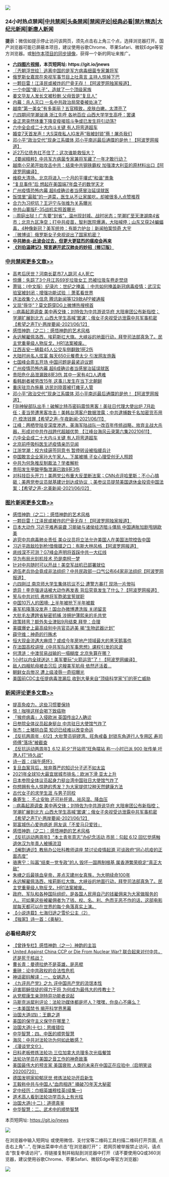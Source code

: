 ![](https://raw.githubusercontent.com/fqnews/bnews/master/64photo/fqnews-qr.jpg)

<div id="tt">
<h3>24小时热点禁闻|<a href="#%E4%B8%AD%E5%85%B1%E7%A6%81%E9%97%BB%E6%9B%B4%E5%A4%9A%E6%96%87%E7%AB%A0">中共禁闻</a>|<a href="#%E5%9B%BE%E7%89%87%E6%96%B0%E9%97%BB%E6%9B%B4%E5%A4%9A%E6%96%87%E7%AB%A0">头条禁闻</a>|<a href="#%E6%96%B0%E9%97%BB%E8%AF%84%E8%AE%BA%E6%9B%B4%E5%A4%9A%E6%96%87%E7%AB%A0">禁闻评论|<a href="#%E5%BF%85%E7%9C%8B%E7%BB%8F%E5%85%B8%E5%A5%BD%E6%96%87">经典必看|<a href="/video.md#%E7%A6%81%E7%89%87%E7%B2%BE%E9%80%89">禁片精选</a>|<a href="https://github.com/fqnews/djy/blob/master/gb/nf1351518.md#1">大纪元新闻</a>|<a href="https://github.com/fqnews/ntdtv/blob/master/gb/prog204.md#1">新唐人新闻</a></h3>
<div><b>提示：</b>微信如提示停止访问该网页，须先点击右上角三个点，选择浏览器打开。国产浏览器可能已屏蔽本项目，建议使用谷歌Chrome、苹果Safari、微软Edge等官方浏览器。或<a href="https://github.com/fqnews/bnews/blob/master/%E5%88%B6%E4%BD%9Cgit%E7%A6%81%E9%97%BB%E9%95%9C%E5%83%8F.md">制作本项目的同步镜像</a>，获得一个新的网址来推广。</div>
<ul>
<li><b><a href="http://d1.bdrive.tk/64.mp4" target="_blank">六四图片视频</a>，本页短网址: https://git.io/jnews</b></li>
<li><a href="/ssgc/20210612/1565131.md">〖兲朝浮世绘〗逃离中国的是军方病毒细菌专家兼将军</a></li>
<li><a href="/cbnews/20210612/1565143.md">俄罗斯女嘉宾在央视军事节目上吐真言 主持人惊掉下巴</a></li>
<li><a href="/topimagenews/20210612/1565301.md">一颗巨雷！江泽民或被炸的尸骨无存！【阿波罗网独家报道】</a></li>
<li><a href="/cnnews/20210612/1565115.md">一个中国“傻儿子”，造就了一个顶级家族</a></li>
<li><a href="/cnnews/20210612/1565101.md">姜文华友人发长文被秒删 父母皆是“复旦人”</a></li>
<li><a href="/lifebaike/20210612/1565454.md">内幕：杀人灭口 一名中共政治局常委被处决了</a></li>
<li><a href="/funmedia/20210612/1565296.md">越南“第一美女”有多美丽？五官精致，皮肤白嫩，太漂亮了</a></li>
<li><a href="/cbnews/20210612/1565038.md">六四期间学潮汹涌 浙江先呼 各地百应 山西大学学生高呼：罢课</a></li>
<li><a href="/cnnews/20210612/1565116.md">金正恩突然体重下降变瘦接班斗争或已发生将引动荡?</a></li>
<li><a href="/cbnews/20210612/1565280.md">六中全会成二十大内斗关键 有人将弯道超车</a></li>
<li><a href="/yule/20210612/1565103.md">婚变7天首发声！大S深夜私人IG发声“我被封锁”蔡！屠杀我们</a></li>
<li><a href="/cbnews/20210612/1565399.md">邓小平“政治交代”现身江系媒体 邓小平南巡最后通牒的是他！【阿波罗网报道】</a></li>
<li><a href="/cnnews/20210612/1565146.md">近2万亿债务扛不住了：这次谁能救恒大？</a></li>
<li><a href="/comments/20210612/1565283.md">【要闻精粹】中共军方病菌专家兼将军藏了一年才敢行动？</a></li>
<li><a href="/cnnews/20210612/1565400.md">越南小兄弟开始攻击中共：结束中共钢铁霸权 加强澳大利亚的原材料出口【阿波罗网编译】</a></li>
<li><a href="/weiquan/20210611/1564978.md">维稳大清场&#65292;北京将进入一个月的平壤式&#8220;和谐&#8221;景象</a></li>
<li><a href="/cbnews/20210612/1565113.md">“复旦事件”后 想起在美国端7年盘子的数学天才</a></li>
<li><a href="/cbnews/20210612/1565438.md">广州疫情恐怖内幕 超6成确诊者当感冒治延误就医</a></li>
<li><a href="/lifebaike/20210612/1565335.md">饭馆里“最脏”的一道菜，医生从不让家属吃，却被很多人点赞推荐</a></li>
<li><a href="/comments/20210612/1564983.md">合力为习挖坑？王沪宁与张维为关系曝光</a></li>
<li><a href="/cbnews/20210612/1565241.md">中共山寨版F-35战机实照首曝光</a></li>
<li><a href="/bannedvideo/20210612/1565278.md">💥周庭出狱！广东要“封省”，温州现封城、战时状态；学潮扩至天津湖南4省市；北京九区净空；打中共疫苗，智利医院爆满，大陆喊停；山东又获24蝙蝠毒，4种像新冠？美军统帅：有能力护台｜新闻拍案惊奇 大宇</a></li>
<li><a href="/ssgc/20210612/1565176.md">〖微博谈〗俄罗斯女子央视说出了国家机密？</a></li>
<li><b><a href="/comments/20200211/1275071.md" target="_blank">中共肺炎-此波会过去，但更大更猛烈的瘟疫会再来</a></b></li>
<li><b><a href="/comments/20200207/1272816.md" target="_blank">《刘伯温碑记》预言避开武汉肺炎的妙招（修订版）</a></b></li>
</ul>
</div>

<div class="catlist">
<h3><a href="/cbnews/" target="_blank">中共禁闻</a><span><a href="/cbnews/" target="_blank" rel="nofollow">更多文章>></a></span></h3>
<ul>
<li><a href="/cbnews/20210612/1565568.md" target="_blank">高考后厌世？河南长葛市7人跳河 4人死亡</a></li>
<li><a href="/cbnews/20210612/1565567.md" target="_blank">惊爆：失踪了3个月江苏69岁垃圾女工 恐被垃圾车卷走焚烧</a></li>
<li><a href="/cbnews/20210612/1565564.md" target="_blank">萧铭：(中文版）纪录片：世纪之掩盖 ｜中共如何掩盖新冠病毒疫情；武汉实验室被封闭；增强功能试验 ｜萧茗看世界</a></li>
<li><a href="/cbnews/20210612/1565522.md" target="_blank">违法收集个人信息 腾讯新闻等129款APP被通报</a></li>
<li><a href="/cbnews/20210612/1565509.md" target="_blank">又现“辱华”？莫文蔚穿DG上微博热搜榜首</a></li>
<li><a href="/comments/20210612/1565493.md" target="_blank">💥病毒起源调查 美中再交锋；刘特佐为中共游说华府 大陪审团公布新指控；学潮扩展到北方 山西大学生高喊‘罢课’；俄女子央视受访泄露中共军事机密【希望之声TV-两岸要闻-2021/06/12】</a></li>
<li><a href="/comments/20210612/1565472.md" target="_blank">感悟神韵（之二）：感悟神韵的艺术风格</a></li>
<li><a href="/comments/20210612/1565470.md" target="_blank">永远解雇佩洛西，埃莉斯扛大旗。大峡谷的地面行动，拜登司法部真急了。民主党重量级人物反戈，HR1法案被废。</a></li>
<li><a href="/cbnews/20210612/1565450.md" target="_blank">江西吉安一辆载45人公交车侧翻致1死2伤</a></li>
<li><a href="/cbnews/20210612/1565446.md" target="_blank">大陆时尚名人炫富 每天650元餐费太少 引发网友炮轰</a></li>
<li><a href="/cbnews/20210612/1565439.md" target="_blank">七国峰会周五开场 中国问题是最紧迫议题</a></li>
<li><a href="/cbnews/20210612/1565438.md" target="_blank">广州疫情恐怖内幕 超6成确诊者当感冒治延误就医</a></li>
<li><a href="/cbnews/20210612/1565414.md" target="_blank">贵阳危化品泄漏致8死3伤 其中一家有4口人遇难</a></li>
<li><a href="/cbnews/20210612/1565404.md" target="_blank">看韩剧者被劳改15年 这事儿发生在当下北朝鲜</a></li>
<li><a href="/cbnews/20210612/1565403.md" target="_blank">重庆驻京办施暴 访民刘晓蓉被打瘫无人管</a></li>
<li><a href="/cbnews/20210612/1565399.md" target="_blank">邓小平“政治交代”现身江系媒体 邓小平南巡最后通牒的是他！【阿波罗网报道】</a></li>
<li><a href="/comments/20210612/1565300.md" target="_blank">FBI神秘部队出手！破解比特币密码震惊黑客！美驻日代理大使出炉  7月赴任；麦当劳遭黑客攻击！美韩台湾客户数据泄露；中共逮捕数千名加密货币用户 控洗钱罪【希望之声-午夜新闻-2021/06/11】</a></li>
<li><a href="/cbnews/20210612/1565295.md" target="_blank">江峰：两栖登陆变深度渗透，美海军陆战队一改百年传统战略，放弃主战大杀器，形成对中共作战跨代超越优势 【江峰台海风云录第六集20210611】</a></li>
<li><a href="/cbnews/20210612/1565280.md" target="_blank">六中全会成二十大内斗关键 有人将弯道超车</a></li>
<li><a href="/cbnews/20210612/1565279.md" target="_blank">北京前呼吸科医生述疫情亲历见闻</a></li>
<li><a href="/cbnews/20210612/1565262.md" target="_blank">江浙学潮：校方续逼签同意书 暂停转设被指缓兵计</a></li>
<li><a href="/cbnews/20210612/1565261.md" target="_blank">中国敢言企业家孙大午家人、下属被捕 子女心理受创无人照顾</a></li>
<li><a href="/cbnews/20210612/1565254.md" target="_blank">中共为何急推反制裁法？学者解析</a></li>
<li><a href="/cbnews/20210612/1565253.md" target="_blank">贵阳发生甲酸甲酯泄漏已致8死3伤</a></li>
<li><a href="/comments/20210612/1565250.md" target="_blank">对科技巨头开刀！美两党公布重大反垄断法案；CNN点评哈里斯：不小心搞砸；美两党参议员就基建计划达成协议 ；美参议员提禁美国退休金投资中国法案；【希望之声-北美新闻-2021/06/02】</a></li>

</ul>
</div>
<div class="catlist">
<h3><a href="/topimagenews/" target="_blank">图片新闻</a><span><a href="/topimagenews/" target="_blank" rel="nofollow">更多文章>></a></span></h3>
<ul>
<li><a href="/comments/20210612/1565472.md" target="_blank">感悟神韵（之二）：感悟神韵的艺术风格</a></li>
<li><a href="/topimagenews/20210612/1565301.md" target="_blank">一颗巨雷！江泽民或被炸的尸骨无存！【阿波罗网独家报道】</a></li>
<li><a href="/topimagenews/20210611/1564833.md" target="_blank">日本大动作 习近平难再装聋 习能破与诸侯经济暗斗僵局 中国通胀加剧甩锅欧美</a></li>
<li><a href="/topimagenews/20210611/1564685.md" target="_blank">追究中共病毒肺炎责任 美众议员将立法允许美国人在美国法院控告中国</a></li>
<li><a href="/topimagenews/20210611/1564647.md" target="_blank">习近平政敌捡到枪!借俄媒之口：有斯大林风格 【阿波罗网报道】</a></li>
<li><a href="/topimagenews/20210609/1563248.md" target="_blank">底线深不可测？G7峰会声明将首踩中共一大红线</a></li>
<li><a href="/topimagenews/20210609/1563122.md" target="_blank">华为布局光刻机技术 恐是南柯一梦</a></li>
<li><a href="/topimagenews/20210608/1562813.md" target="_blank">针对中共随时可以开战！美空军战机已部署就位</a></li>
<li><a href="/topimagenews/20210608/1562650.md" target="_blank">退伍老兵协会竟成非法组织？中共民政部一口气公布64家非法组织【阿波罗网报道】</a></li>
<li><a href="/topimagenews/20210608/1562320.md" target="_blank">六四刚过 南京师大学生集体抗议不公 遭警方暴打 现场一片惨叫</a></li>
<li><a href="/topimagenews/20210608/1562319.md" target="_blank">诡异！李克强讲话被大动作再发表 背后究竟发生了什么？【阿波罗网报道】</a></li>
<li><a href="/topimagenews/20210608/1562318.md" target="_blank">誓与中共对抗 弗林将军胞弟宣誓就职</a></li>
<li><a href="/topimagenews/20210608/1562317.md" target="_blank">中国10万人的困境: 上半年被抢下半年被裁</a></li>
<li><a href="/topimagenews/20210608/1562316.md" target="_blank">美军机降落没发声！国台办微博遭洗版 关闭留言</a></li>
<li><a href="/topimagenews/20210608/1562315.md" target="_blank">大批毛左遭跨省秘密抓捕 涉拥护薄熙来的毛共党</a></li>
<li><a href="/topimagenews/20210608/1562314.md" target="_blank">政策转弯？额外失业津贴9月结束 拜登：合理</a></li>
<li><a href="/topimagenews/20210607/1561590.md" target="_blank">美媒爆史上最高级别中共官员逃美 揭“生物武器计划”</a></li>
<li><a href="/topimagenews/20210606/1561402.md" target="_blank">薛守维：神奇的行贿术</a></li>
<li><a href="/topimagenews/20210606/1561365.md" target="_blank">恒大现金流遇大麻烦？或成今年房地产领域最大的黑天鹅事件</a></li>
<li><a href="/comments/20210606/1561346.md" target="_blank">在法国高校讲授《中共军队的军事思想》课程引发的风波</a></li>
<li><a href="/topimagenews/20210606/1561115.md" target="_blank">何清涟：中澳贸易战输的一塌糊度 北京失算在哪？</a></li>
<li><a href="/topimagenews/20210605/1560838.md" target="_blank">1小时以内全球送达！美军要玩“火箭运货”了！【阿波罗网编译】</a></li>
<li><a href="/topimagenews/20210605/1560764.md" target="_blank">敌人四艘航母被击沉后 这艘美军航母 依然还活着&#8230;</a></li>
<li><a href="/topimagenews/20210605/1560763.md" target="_blank">朝鲜女兵惨况 遭上级凌辱一奇招曝光</a></li>
<li><a href="/topimagenews/20210604/1560399.md" target="_blank">美国前CDC主任提病毒泄漏后 收到大量来自“顶级科学家”们的死亡威胁</a></li>

</ul>
</div>
<div class="catlist">
<h3><a href="/comments/" target="_blank">新闻评论</a><span><a href="/comments/" target="_blank" rel="nofollow">更多文章>></a></span></h3>
<ul>
<li><a href="/comments/20210612/1565531.md" target="_blank">提高免疫力，这些习惯要保持</a></li>
<li><a href="/comments/20210612/1565530.md" target="_blank">惊！咖啡这样会喝下致癌物</a></li>
<li><a href="/comments/20210612/1565529.md" target="_blank">「猴痘病毒」入侵欧洲 英国传出2人确诊</a></li>
<li><a href="/comments/20210612/1565528.md" target="_blank">日参院全体议员起身挺台 中共驻日大使馆气炸了</a></li>
<li><a href="/comments/20210612/1565527.md" target="_blank">张杰：土猪拱白菜 知识已经难以改变命运</a></li>
<li><a href="/comments/20210612/1565525.md" target="_blank">【反抗两周年 ‧ 612】大批警员铜锣湾、旺角戒备 封锁东角道行人专用区 寿司师傅“落场”被截查</a></li>
<li><a href="/comments/20210612/1565524.md" target="_blank">【反抗运动两周年】6.12 前夕“开站师”旺角摆站 称一小时已派 900 张传单 吁港人打“持久战”</a></li>
<li><a href="/comments/20210612/1565523.md" target="_blank">诗一首：《端午感怀》</a></li>
<li><a href="/comments/20210612/1565513.md" target="_blank">复旦血案背后，放弃尊严的知识分子还不如太监</a></li>
<li><a href="/comments/20210612/1565505.md" target="_blank">2021年全球10大最宜居城市排名：欧洲下滑 亚太上升</a></li>
<li><a href="/comments/20210612/1565499.md" target="_blank">日本参院全体议员起身力挺台湾中国驻日大使馆气炸了</a></li>
<li><a href="/comments/20210612/1565498.md" target="_blank">你想拥有令人惊艳的秀发？为大家提供12种天然健康方法</a></li>
<li><a href="/comments/20210612/1565497.md" target="_blank">古代女子的求学生涯 与男子同校</a></li>
<li><a href="/comments/20210612/1565496.md" target="_blank">桑寄生： 不止安胎 还可补肝肾、袪风湿、降血压</a></li>
<li><a href="/comments/20210612/1565493.md" target="_blank">💥病毒起源调查 美中再交锋；刘特佐为中共游说华府 大陪审团公布新指控；学潮扩展到北方 山西大学生高喊‘罢课’；俄女子央视受访泄露中共军事机密【希望之声TV-两岸要闻-2021/06/12】</a></li>
<li><a href="/comments/20210612/1565482.md" target="_blank">郭富城伤心爱驹病逝 网友讽「不爱马只爱钱」</a></li>
<li><a href="/comments/20210612/1565472.md" target="_blank">感悟神韵（之二）：感悟神韵的艺术风格</a></li>
<li><a href="/comments/20210612/1565479.md" target="_blank">【反抗运动两周年】“本土青年意志”办纪念活动 市民：勾起 6.12 回忆觉感触 退休汉为年青人被捕流泪</a></li>
<li><a href="/comments/20210612/1565478.md" target="_blank">【阉割通识】教局办公社科教师讲座 禁讨论疫情起源 可谈政府“同心抗疫的正面态度”</a></li>
<li><a href="/comments/20210612/1565477.md" target="_blank">骆惠宁：叫嚣“结束一党专政”的人 毁坏一国两制根基 属香港繁荣稳定“真正大敌”</a></li>
<li><a href="/comments/20210612/1565476.md" target="_blank">朱棣之后最铁血皇帝，差点灭建州女真族，为大明续命100年</a></li>
<li><a href="/comments/20210612/1565470.md" target="_blank">永远解雇佩洛西，埃莉斯扛大旗。大峡谷的地面行动，拜登司法部真急了。民主党重量级人物反戈，HR1法案被废。</a></li>
<li><a href="/comments/20210612/1565466.md" target="_blank">政府、军队和各种国际组织，是各国人民用自己的钱雇佣来为大家做服务的人。可如果这些被雇佣者为了钱、权、名、利、色而无恶不作的话，这部电影就每天都可以在世界的每个角落真实上演。</a></li>
<li><a href="/comments/20210612/1565461.md" target="_blank">【小说连载】七海归途之雪伦公主（2）</a></li>
<li><a href="/comments/20210612/1565460.md" target="_blank">【独家】诗一首：《奥秘》</a></li>

</ul>
</div>

<div class="catlist">
<h3>必看经典好文</h3>
<ul>
<li><a href="/comments/20210611/1564824.md" target="_blank">【曾铮专栏】感悟神韵（之一）神韵的主旨</a></li>
<li><a href="/comments/20200820/1451960.md" target="_blank">United Against China CCP or Die From Nuclear War? 联合起来对付中共，还是死于核战？</a></li>
<li><a href="/comments/20180726/727420.md" target="_blank">曹长青：曼德拉绝不是英雄，是恶棍</a></li>
<li><a href="/comments/20200705/783271.md" target="_blank">重磅：论中共政权的合法性危机</a></li>
<li><a href="/comments/20200609/1342224.md" target="_blank">神话密码解译：一、女娲造人</a></li>
<li><a href="/bookonline/20131116/201045.md" target="_blank">《九评共产党》之九 评中国共产党的流氓本性</a></li>
<li><a href="/comments/20200622/1346846.md" target="_blank">迫害耶稣信徒的得力干将  为何成为最伟大的传教士？</a></li>
<li><a href="/comments/20210331/1516768.md" target="_blank">从党棍康生亲测特异功能者说起</a></li>
<li><a href="/comments/20210207/1482940.md" target="_blank">马斯克派犀利评论：法轮功媒体都是坏人？嘿嘿，你良心不痛么？</a></li>
<li><a href="/lifebaike/20210222/1491794.md" target="_blank">一本美国禁书 揭开科学界黑幕</a></li>
<li><a href="/cbnews/20180310/912637.md" target="_blank">治国大道(四)：王霸之道</a></li>
<li><a href="/lifebaike/20200520/1331379.md" target="_blank">美国的保守主义保守在哪里？</a></li>
<li><a href="/comments/20201110/1428674.md" target="_blank">治国大道(十七)：思维错位</a></li>
<li><a href="/comments/20200605/783247.md" target="_blank">中华智慧：四、中医的顺势智慧</a></li>
<li><a href="/comments/20191218/1228234.md" target="_blank">海风：中共对法轮功为何如此敏感？</a></li>
<li><a href="/comments/20200521/783167.md" target="_blank">《漫谈党文化》</a></li>
<li><a href="/comments/20200531/1337359.md" target="_blank">日料老板修炼法轮功 三位加拿大总理多次光临餐馆</a></li>
<li><a href="/comments/20200511/1326751.md" target="_blank">法轮功学员在美国之音工作的神奇故事</a></li>
<li><a href="/bannedvideo/20210227/1495046.md" target="_blank">美国最伟大的预言家 美国衰败 人类的未来在中国正在应验中（启明笑谈20200720）</a></li>
<li><a href="/comments/20200722/1364497.md" target="_blank">德国发明家抑郁厌世 修炼法轮功开启新生</a></li>
<li><a href="/cbnews/20200730/1371580.md" target="_blank">王毅称中共与中国人“血肉相连” 捅破70年天大秘密</a></li>
<li><a href="/tculture/20161028/606931.md" target="_blank">定中经历：巾帼英雄穆桂英(续集一)</a></li>
<li><a href="/comments/20200227/1284657.md" target="_blank">道术高人看到法轮功学员头上有光柱</a></li>
<li><a href="/cbnews/20180318/916241.md" target="_blank">治国大道(十二)：道德真鉴</a></li>
<li><a href="/comments/20200605/783249.md" target="_blank">中华智慧：二、武术中的顺势智慧</a></li>

</ul>
</div>

本页短网址: https://git.io/jnews

![](https://raw.githubusercontent.com/fqnews/bnews/master/64photo/fqnews-qr.jpg)

在浏览器中输入短网址 或使用微信、支付宝等二维码工具扫描二维码打开页面, 点击右上角"...", 在弹出菜单中点击“在浏览器打开”； 若网页被举报禁止访问，请点击“恢复申请访问”，将链接复制并粘贴到浏览器中打开（请不要使用QQ或360浏览器，建议使用谷歌Chrome、苹果Safari、微软Edge等官方浏览器）

![](https://raw.githubusercontent.com/fqnews/bnews/master/64photo/wx.jpg)